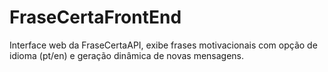 # FraseCertaFrontEnd
Interface web da FraseCertaAPI, exibe frases motivacionais com opção de idioma (pt/en) e geração dinâmica de novas mensagens.
